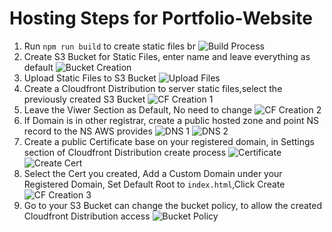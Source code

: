 # Hosting Steps for Portfolio-Website

1. Run `npm run build` to create static files
   br
   ![Build Process](./images/build.png)
3. Create S3 Bucket for Static Files, enter name and leave everything as default
   ![Bucket Creation](./images/create_bucket.png)
4. Upload Static Files to S3 Bucket
   ![Upload Files](./images/create_bucket.png)
5. Create a Cloudfront Distribution to server static files,select the previously created S3 Bucket
   ![CF Creation 1](./images/cloudfront_1.png)
6. Leave the Viwer Section as Default, No need to change
   ![CF Creation 2](./images/cloudfront_2.png)
7. If Domain is in other registrar, create a public hosted zone and point NS record to the NS AWS provides
   ![DNS 1](./images/hosted_zone.png)
   ![DNS 2](./images/ns_records.png)
8. Create a public Certificate base on your registered domain, in Settings section of Cloudfront Distribution create process
   ![Certificate](./images/certificate.png)
   ![Create Cert](./images/create_cert.png)
9. Select the Cert you created, Add a Custom Domain under your Registered Domain, Set Default Root to `index.html`,Click Create
   ![CF Creation 3](./images/cloudfront_3.png)
10. Go to your S3 Bucket can change the bucket policy, to allow the created Cloudfront Distribution access
   ![Bucket Policy](./images/s3_bucket_policy.png)
